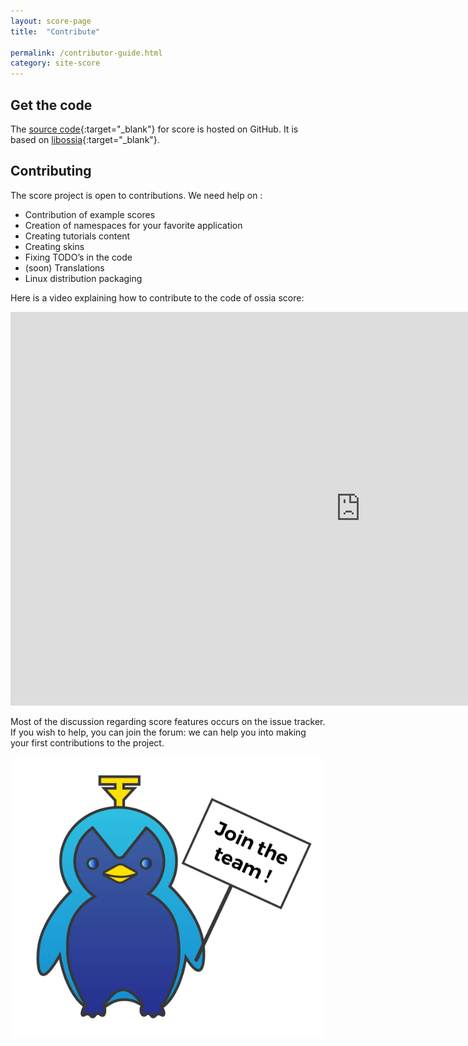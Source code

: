 ```yaml
---
layout: score-page
title:  "Contribute"

permalink: /contributor-guide.html
category: site-score
---
```


<h2>Get the code</h2>

The [source code](https://github.com/OSSIA/score){:target="_blank"} for score is hosted on GitHub.
It is based on [libossia](https://github.com/OSSIA/libossia){:target="_blank"}.

<h2>Contributing</h2>

The score project is open to contributions.
We need help on :

* Contribution of example scores
* Creation of namespaces for your favorite application
* Creating tutorials content
* Creating skins
* Fixing TODO’s in the code
* (soon) Translations
* Linux distribution packaging

Here is a video explaining how to contribute to the code of ossia score:

<p align="center" style="padding: 0;">
<iframe width="1120" height="630" src="https://www.youtube.com/embed/LSifHFbuky0" frameborder="0" allow="accelerometer; autoplay; encrypted-media; gyroscope; picture-in-picture" allowfullscreen></iframe>
</p>

Most of the discussion regarding score features occurs on the issue tracker.
If you wish to help, you can join the forum: we can help you into making your first contributions to the project.

<p align="center">
    <img src="/assets/contribution_oscar.png" width="500px" align="center"/>
</p>
